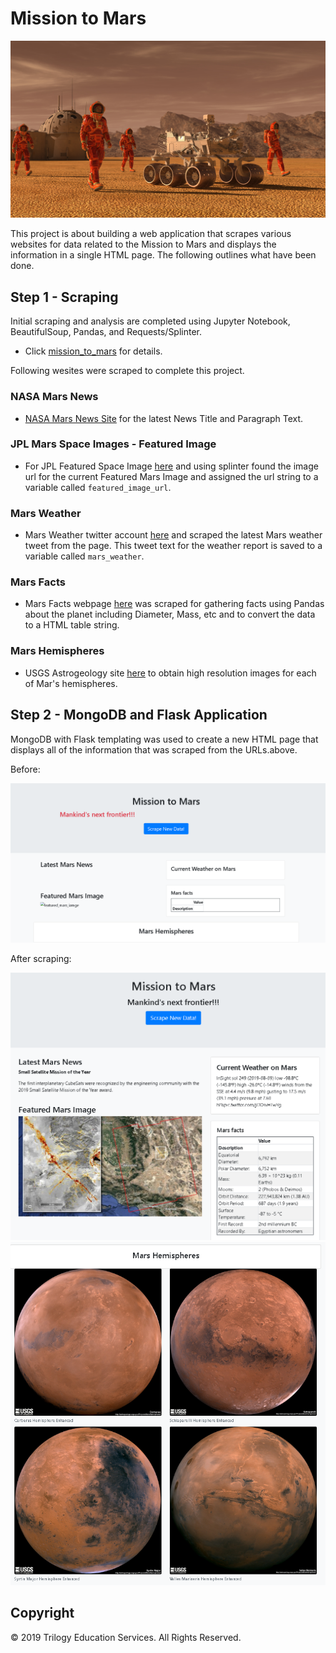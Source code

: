 # Mission to Mars

![mission_to_mars](Images/mission_to_mars.png)

This project is about building a web application that scrapes various websites for data related to the Mission to Mars and displays the information in a single HTML page. The following outlines what have been done.

## Step 1 - Scraping

Initial scraping and analysis are completed using Jupyter Notebook, BeautifulSoup, Pandas, and Requests/Splinter.

* Click [mission_to_mars](mission_to_mars.ipynb) for details. 

Following wesites were scraped to complete this project.

### NASA Mars News

* [NASA Mars News Site](https://mars.nasa.gov/news/) for the latest News Title and Paragraph Text. 

### JPL Mars Space Images - Featured Image

* For JPL Featured Space Image [here](https://www.jpl.nasa.gov/spaceimages/?search=&category=Mars) and using splinter found the image url for the current Featured Mars Image and assigned the url string to a variable called `featured_image_url`.

### Mars Weather

* Mars Weather twitter account [here](https://twitter.com/marswxreport?lang=en) and scraped the latest Mars weather tweet from the page. This tweet text for the weather report is saved to a variable called `mars_weather`.

### Mars Facts

* Mars Facts webpage [here](https://space-facts.com/mars/) was scraped for gathering facts using Pandas about the planet including Diameter, Mass, etc and to convert the data to a HTML table string.

### Mars Hemispheres

* USGS Astrogeology site [here](https://astrogeology.usgs.gov/search/results?q=hemisphere+enhanced&k1=target&v1=Mars) to obtain high resolution images for each of Mar's hemispheres.

## Step 2 - MongoDB and Flask Application

MongoDB with Flask templating was used to create a new HTML page that displays all of the information that was scraped from the URLs.above.

Before:

![before](Images/before-scraping.png)

After scraping:

![part1.png](Images/part1.png)
![part2.png](Images/part2.png)


## Copyright

© 2019 Trilogy Education Services. All Rights Reserved.
